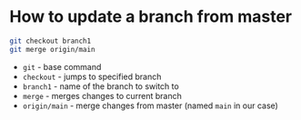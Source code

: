 # How to update a branch from master

```bash
git checkout branch1
git merge origin/main
```

- `git` - base command
- `checkout` - jumps to specified branch
- `branch1` - name of the branch to switch to
- `merge` - merges changes to current branch
- `origin/main` - merge changes from master (named `main` in our case)


